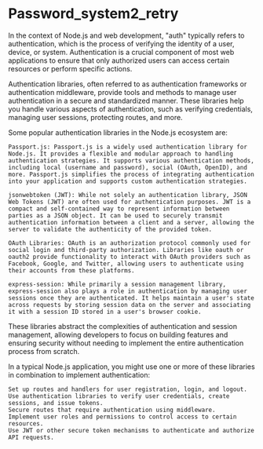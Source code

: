# Password_system2_retry
In the context of Node.js and web development, "auth" typically refers to authentication, which is the process of verifying the identity of a user, device, or system. Authentication is a crucial component of most web applications to ensure that only authorized users can access certain resources or perform specific actions.

Authentication libraries, often referred to as authentication frameworks or authentication middleware, provide tools and methods to manage user authentication in a secure and standardized manner. These libraries help you handle various aspects of authentication, such as verifying credentials, managing user sessions, protecting routes, and more.

Some popular authentication libraries in the Node.js ecosystem are:

    Passport.js: Passport.js is a widely used authentication library for Node.js. It provides a flexible and modular approach to handling authentication strategies. It supports various authentication methods, including local (username and password), social (OAuth, OpenID), and more. Passport.js simplifies the process of integrating authentication into your application and supports custom authentication strategies.

    jsonwebtoken (JWT): While not solely an authentication library, JSON Web Tokens (JWT) are often used for authentication purposes. JWT is a compact and self-contained way to represent information between parties as a JSON object. It can be used to securely transmit authentication information between a client and a server, allowing the server to validate the authenticity of the provided token.

    OAuth Libraries: OAuth is an authorization protocol commonly used for social login and third-party authorization. Libraries like oauth or oauth2 provide functionality to interact with OAuth providers such as Facebook, Google, and Twitter, allowing users to authenticate using their accounts from these platforms.

    express-session: While primarily a session management library, express-session also plays a role in authentication by managing user sessions once they are authenticated. It helps maintain a user's state across requests by storing session data on the server and associating it with a session ID stored in a user's browser cookie.

These libraries abstract the complexities of authentication and session management, allowing developers to focus on building features and ensuring security without needing to implement the entire authentication process from scratch.

In a typical Node.js application, you might use one or more of these libraries in combination to implement authentication:

    Set up routes and handlers for user registration, login, and logout.
    Use authentication libraries to verify user credentials, create sessions, and issue tokens.
    Secure routes that require authentication using middleware.
    Implement user roles and permissions to control access to certain resources.
    Use JWT or other secure token mechanisms to authenticate and authorize API requests.
